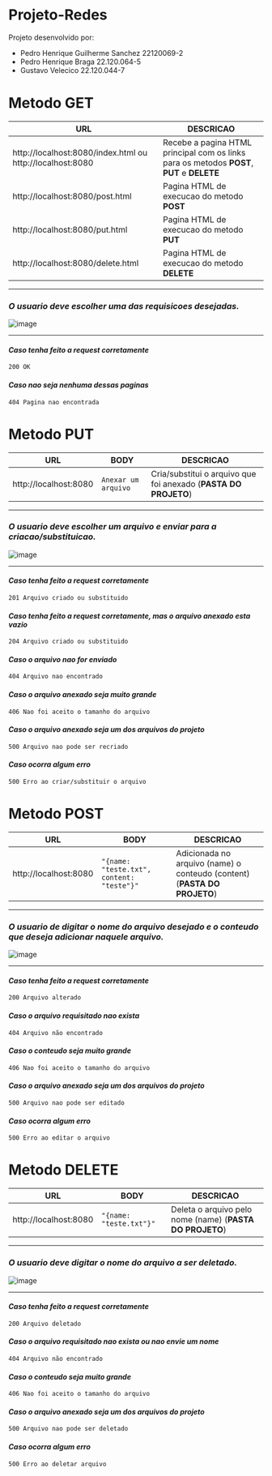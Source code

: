 # Projeto-Redes
Projeto desenvolvido por:
* Pedro Henrique Guilherme Sanchez 22120069-2
* Pedro Henrique Braga  22.120.064-5
* Gustavo Velecico 22.120.044-7


# Metodo GET

| URL | DESCRICAO |
| ------------------- | ------------------- |
| http://localhost:8080/index.html ou http://localhost:8080 | Recebe a pagina HTML principal com os links para os metodos **POST**, **PUT** e **DELETE** |
| http://localhost:8080/post.html | Pagina HTML de execucao do metodo **POST** |
| http://localhost:8080/put.html | Pagina HTML de execucao do metodo **PUT** |
| http://localhost:8080/delete.html | Pagina HTML de execucao do metodo **DELETE** |

***
### *O usuario deve escolher uma das requisicoes desejadas.*

![image](https://user-images.githubusercontent.com/35739467/166007716-2fd5831d-a93e-460d-ad40-8e93441e8c74.png)
***

#### *Caso tenha feito a request corretamente*
```200 OK```

#### *Caso nao seja nenhuma dessas paginas*
```404 Pagina nao encontrada```

# Metodo PUT

| URL | BODY | DESCRICAO |
| ------------------- | ------------------- | ------------------- |
| http://localhost:8080 | ```Anexar um arquivo``` | Cria/substitui o arquivo que foi anexado (**PASTA DO PROJETO**) |

***
### *O usuario deve escolher um arquivo e enviar para a criacao/substituicao.*

![image](https://user-images.githubusercontent.com/35739467/166008090-9d1ff220-122e-4a41-acbf-3f71e7808706.png)
***

#### *Caso tenha feito a request corretamente*
```201 Arquivo criado ou substituido```

#### *Caso tenha feito a request corretamente, mas o arquivo anexado esta vazio*
```204 Arquivo criado ou substituido```

#### *Caso o arquivo nao for enviado*
```404 Arquivo nao encontrado```

#### *Caso o arquivo anexado seja muito grande*
```406 Nao foi aceito o tamanho do arquivo```

#### *Caso o arquivo anexado seja um dos arquivos do projeto*
```500 Arquivo nao pode ser recriado```

#### *Caso ocorra algum erro*
```500 Erro ao criar/substituir o arquivo```

# Metodo POST

| URL | BODY | DESCRICAO |
| ------------------- | ------------------- | ------------------- |
| http://localhost:8080 | ```"{name: "teste.txt", content: "teste"}"``` | Adicionada no arquivo (name) o conteudo (content) (**PASTA DO PROJETO**) |

***
### *O usuario de digitar o nome do arquivo desejado e o conteudo que deseja adicionar naquele arquivo.*

![image](https://user-images.githubusercontent.com/35739467/166008007-549705fa-c6b4-41f3-9ea7-e11c4dd94a7c.png)
***

#### *Caso tenha feito a request corretamente*
```200 Arquivo alterado```

#### *Caso o arquivo requisitado nao exista*
```404 Arquivo não encontrado```

#### *Caso o conteudo seja muito grande*
```406 Nao foi aceito o tamanho do arquivo```

#### *Caso o arquivo anexado seja um dos arquivos do projeto*
```500 Arquivo nao pode ser editado```

#### *Caso ocorra algum erro*
```500 Erro ao editar o arquivo```


# Metodo DELETE

| URL | BODY | DESCRICAO |
| ------------------- | ------------------- | ------------------- |
| http://localhost:8080 | ```"{name: "teste.txt"}"``` | Deleta o arquivo pelo nome (name) (**PASTA DO PROJETO**) |

***
### *O usuario deve digitar o nome do arquivo a ser deletado.*

![image](https://user-images.githubusercontent.com/35739467/166008119-217eb7ca-7b34-4512-8564-1e6fc5d9923e.png)
***

#### *Caso tenha feito a request corretamente*
```200 Arquivo deletado```

#### *Caso o arquivo requisitado nao exista ou nao envie um nome*
```404 Arquivo não encontrado```

#### *Caso o conteudo seja muito grande*
```406 Nao foi aceito o tamanho do arquivo```

#### *Caso o arquivo anexado seja um dos arquivos do projeto*
```500 Arquivo nao pode ser deletado```

#### *Caso ocorra algum erro*
```500 Erro ao deletar arquivo```

